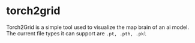# torch2grid
Torch2Grid is a simple tool used to visualize the map brain of an ai model.
The current file types it can support are `.pt, .pth, .pkl`
